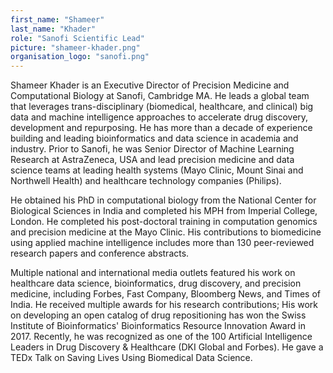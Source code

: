 ```yaml
---
first_name: "Shameer"
last_name: "Khader"
role: "Sanofi Scientific Lead"
picture: "shameer-khader.png"
organisation_logo: "sanofi.png"
---
```

Shameer Khader is an Executive Director of Precision Medicine and Computational Biology at Sanofi, Cambridge MA. He leads a global team that leverages trans-disciplinary (biomedical, healthcare, and clinical) big data and machine intelligence approaches to accelerate drug discovery, development and repurposing. He has more than a decade of experience building and leading bioinformatics and data science in academia and industry. Prior to Sanofi, he was Senior Director of Machine Learning Research at AstraZeneca, USA and lead precision medicine and data science teams at leading health systems (Mayo Clinic, Mount Sinai and Northwell Health) and healthcare technology companies (Philips).

He obtained his PhD in computational biology from the National Center for Biological Sciences in India and completed his MPH from Imperial College, London. He completed his post-doctoral training in computation genomics and precision medicine at the Mayo Clinic. His contributions to biomedicine using applied machine intelligence includes more than 130 peer-reviewed research papers and conference abstracts.

Multiple national and international media outlets featured his work on healthcare data science, bioinformatics, drug discovery, and precision medicine, including Forbes, Fast Company, Bloomberg News, and Times of India. He received multiple awards for his research contributions; His work on developing an open catalog of drug repositioning has won the Swiss Institute of Bioinformatics' Bioinformatics Resource Innovation Award in 2017. Recently, he was recognized as one of the 100 Artificial Intelligence Leaders in Drug Discovery & Healthcare (DKI Global and Forbes). He gave a TEDx Talk on Saving Lives Using Biomedical Data Science.
